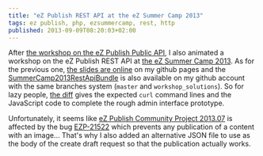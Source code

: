 ```yaml
---
title: "eZ Publish REST API at the eZ Summer Camp 2013"
tags: ez publish, php, ezsummercamp, rest, http
published: 2013-09-09T08:20:03+02:00
---
```

After [the workshop on the eZ Publish Public
API](/post/ez-publish-public-api-ezsummercamp), I also animated a workshop on the
eZ Publish REST API at [the eZ Summer Camp 2013](http://ezsummercamp.com). As
for the previous one, [the slides are
online](http://dpobel.github.io/slides-ez/rest-api.html) on my github pages and
the
[SummerCamp2013RestApiBundle](http://github.com/dpobel/SummerCamp2013RestApiBundle)
is also available on my github account with the same branches system (`master`
and `workshop_solutions`). So for lazy people, [the
diff](https://github.com/dpobel/SummerCamp2013RestApiBundle/compare/master...workshop_solutions)
gives the expected `curl` command lines and the JavaScript code to complete the
rough admin interface prototype.

Unfortunately, it seems like [eZ Publish Community Project
2013.07](http://share.ez.no/downloads/downloads/ez-publish-community-project-2013.07)
is affected by the bug [EZP-21522](https://jira.ez.no/browse/EZP-21522) which
prevents any publication of a content with an image... That's why I also added
an alternative JSON file to use as the body of the create draft request so that
the publication actually works.

